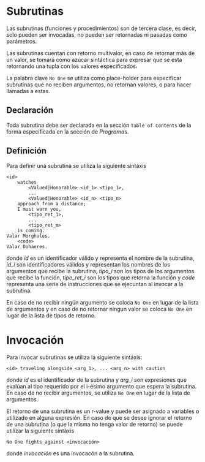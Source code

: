 # Subrutinas

Las subrutinas (funciones y procedimientos) son de
tercera clase, es decir, solo pueden ser invocadas,
no pueden ser retornadas ni pasadas como parámetros.

Las subrutinas cuentan con retorno multivalor, en caso
de retornar más de un valor, se tomará como azúcar sintáctica
para expresar que se esta retornando una tupla con los valores
especificados.

La palabra clave `No One` se utiliza como place-holder
para especificar subrutinas que no reciben argumentos,
no retornan valores, o para hacer llamadas a estas.

## Declaración

Toda subrutina debe ser declarada en la sección
`Table of Contents` de la forma especificada
en la sección de *Programas*.

## Definición

Para definir una subrutina se utiliza la siguiente sintáxis
```
<id>
    watches
        <Valued|Honorable> <id_1> <tipo_1>,
        ...
        <Valued|Honorable> <id_n> <tipo_n>
    approach from a distance;
    I must warn you,
        <tipo_ret_1>,
        ...
        <tipo_ret_m>
    is coming.
Valar Morghules.
    <code>
Valar Dohaeres.
```

donde *id* es un identificador válido y representa el nombre
de la subrutina, *id_i* son identificadores válidos
y representan los nombres de los argumentos que recibe la
subrutina, *tipo_i* son los tipos de los argumentos
que recibe la función, *tipo_ret_i* son los tipos
que retorna la función y *code* representa una serie
de instrucciones que se ejecuntan al invocar a la
subrutina.

En caso de no recibir ningún argumento se coloca `No One`
en lugar de la lista de argumentos y en caso de no retornar
ningun valor se coloca `No One` en lugar de la lista
de tipos de retorno.

# Invocación

Para invocar subrutinas se utiliza la siguiente sintáxis:
```
<id> traveling alongside <arg_1>, ... <arg_n> with caution
```
donde *id* es el identificador de la subrutina y
*arg_i* son expresiones que evalúan al tipo requerido
por el i-ésimo argumento que espera la subrutina.
En caso de no recibir argumentos, se utiliza `No One`
en lugar de la lista de argumentos.

El retorno de una subrutina es un r-value y puede ser asignado
a variables o utilizado en alguna expresión. En caso de que
se desee ignorar el retorno de una subrutina (o que la misma
no tenga valor de retorno) se puede utilizar la siguiente
sintáxis
```
No One fights against <invocación>
```
donde *invocación* es una invocacón a la subrutina.

